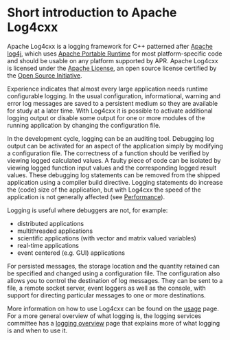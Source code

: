 <!--
 Licensed to the Apache Software Foundation (ASF) under one or more
 contributor license agreements.  See the NOTICE file distributed with
 this work for additional information regarding copyright ownership.
 The ASF licenses this file to You under the Apache License, Version 2.0
 (the "License"); you may not use this file except in compliance with
 the License.  You may obtain a copy of the License at

	http://www.apache.org/licenses/LICENSE-2.0

 Unless required by applicable law or agreed to in writing, software
 distributed under the License is distributed on an "AS IS" BASIS,
 WITHOUT WARRANTIES OR CONDITIONS OF ANY KIND, either express or implied.
 See the License for the specific language governing permissions and
 limitations under the License.
-->

# Short introduction to Apache Log4cxx

Apache Log4cxx is a logging framework for C++ patterned after [Apache log4j],
which uses [Apache Portable Runtime] for most platform-specific code and should
be usable on any platform supported by APR. Apache Log4cxx is licensed under
the [Apache License], an open source license certified by the [Open Source Initiative].

Experience indicates that almost every large application needs runtime configurable logging.
In the usual configuration, informational, warning and error log messages
are saved to a persistent medium so they are available for study at a later time.
With Log4cxx it is possible to activate additional logging output or disable some output
for one or more modules of the running application by changing the configuration file.

In the development cycle, logging can be an auditing tool.
Debugging log output can be activated for an aspect of the application
simply by modifying a configuration file.
The correctness of a function should be verified by viewing logged calculated values.
A faulty piece of code can be isolated by viewing logged function input values
and the corresponding logged result values.
These debugging log statements can be removed from the shipped application
using a compiler build directive.
Logging statements do increase the (code) size of the application,
but with Log4cxx the speed of the application is not generally affected (see [Performance]).

Logging is useful where debuggers are not, for example:
- distributed applications
- multithreaded applications
- scientific applications (with vector and matrix valued variables)
- real-time applications
- event centered (e.g. GUI) applications

For persisted messages, the storage location and the quantity retained
can be specified and changed using a configuration file.
The configuration also allows you to control the destination of log messages.
They can be sent to a file, a remote socket server, event loggers as well as the console,
with support for directing particular messages to one or more destinations.

More information on how to use Log4cxx can be found on the [usage] page.  For
a more general overview of what logging is, the logging services committee
has a [logging overview] page that explains more of what logging is and
when to use it.

[Apache log4j]:https://logging.apache.org/log4j/2.x/
[Apache Portable Runtime]:https://apr.apache.org/
[Apache License]:https://www.apache.org/licenses/
[usage]:usage.html
[Open Source Initiative]:https://opensource.org/
[Performance]:performance.html
[logging overview]:https://logging.apache.org/what-is-logging.html
